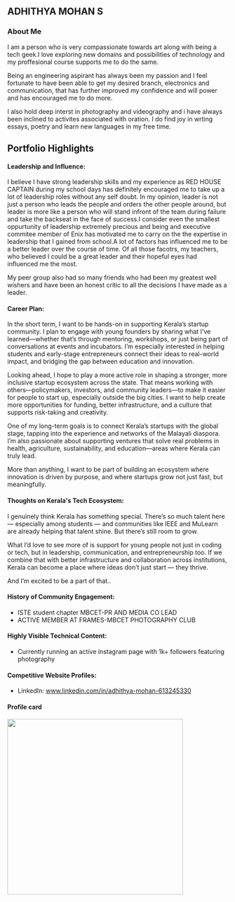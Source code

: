 ## ADHITHYA MOHAN S

### About Me

I am a person who is very compassionate towards art along with being a tech geek.I love exploring new domains and possibilities of technology and my proffesional course supports me to do the same.

Being an engineering aspirant has always been my passion and I feel fortunate to have been able to get my desired branch, electronics and communication, that has further improved my confidence and will power and has encouraged me to do more.

I also hold deep interst in photography and videography and i have always been inclined to activites associated with oration. I do find joy in wrting essays, poetry and learn new languages in my free time.


## Portfolio Highlights

#### Leadership and Influence:

I believe I have strong leadership skills and my experience as RED HOUSE CAPTAIN during my school days has definitely encouraged me to take up a lot of leadership roles without any self doubt. In my opinion, leader is not just a person who leads the people and orders the other people around, but leader is more like a person who will stand infront of the team during failure and take the backseat in the face of success.I consider even the smallest oppurtunity of leadership extremely precious and being and executive commitee member of Enix has motivated me to carry on the the expertise in leadership that I gained from school.A lot of factors has influenced me to be a better leader over the course of time. Of all those facotrs, my teachers, who believed I could be a great leader and their hopeful eyes had influenced me the most.

My peer group also had so many friends who had been my greatest well wishers and have been an honest critic to all the decisions I have made as a leader.
 
#### Career Plan:

In the short term, I want to be hands-on in supporting Kerala’s startup community. I plan to engage with young founders by sharing what I’ve learned—whether that’s through mentoring, workshops, or just being part of conversations at events and incubators. I’m especially interested in helping students and early-stage entrepreneurs connect their ideas to real-world impact, and bridging the gap between education and innovation.

Looking ahead, I hope to play a more active role in shaping a stronger, more inclusive startup ecosystem across the state. That means working with others—policymakers, investors, and community leaders—to make it easier for people to start up, especially outside the big cities. I want to help create more opportunities for funding, better infrastructure, and a culture that supports risk-taking and creativity.

One of my long-term goals is to connect Kerala’s startups with the global stage, tapping into the experience and networks of the Malayali diaspora. I’m also passionate about supporting ventures that solve real problems in health, agriculture, sustainability, and education—areas where Kerala can truly lead.

More than anything, I want to be part of building an ecosystem where innovation is driven by purpose, and where startups grow not just fast, but meaningfully.

#### Thoughts on Kerala's Tech Ecosystem:

I genuinely think Kerala has something special. There’s so much talent here — especially among students — and communities like IEEE and MuLearn are already helping that talent shine. But there’s still room to grow.

What I’d love to see more of is support for young people not just in coding or tech, but in leadership, communication, and entrepreneurship too. If we combine that with better infrastructure and collaboration across institutions, Kerala can become a place where ideas don’t just start — they thrive.

And I’m excited to be a part of that..

#### History of Community Engagement:

-  ISTE student chapter MBCET-PR AND MEDIA CO LEAD
-  ACTIVE MEMBER AT FRAMES-MBCET PHOTOGRAPHY CLUB

#### Highly Visible Technical Content:

- Currently running an active instagram page with 1k+ followers featuring photography

#### Competitive Website Profiles:
- LinkedIn: www.linkedin.com/in/adhithya-mohan-613245330


#### Profile card

<img
    src="https://mulearn.org/embed/rank/adhithyamohans@mulearn"
    width="400px">
</img>





